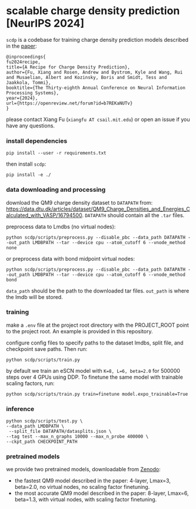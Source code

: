 # scalable charge density prediction [NeurIPS 2024]

`scdp` is a codebase for training charge density prediction models described in the [paper](https://openreview.net/forum?id=b7REKaNUTv):

```
@inproceedings{
fu2024recipe,
title={A Recipe for Charge Density Prediction},
author={Fu, Xiang and Rosen, Andrew and Bystrom, Kyle and Wang, Rui and Musaelian, Albert and Kozinsky, Boris and Smidt, Tess and Jaakkola, Tommi},
booktitle={The Thirty-eighth Annual Conference on Neural Information Processing Systems},
year={2024},
url={https://openreview.net/forum?id=b7REKaNUTv}
}
```

please contact Xiang Fu (`xiangfu AT csail.mit.edu`) or open an issue if you have any questions.

### install dependencies

```
pip install --user -r requirements.txt
```

then install `scdp`:

```
pip install -e ./
```

### data downloading and processing

download the QM9 charge density dataset to `DATAPATH` from: https://data.dtu.dk/articles/dataset/QM9_Charge_Densities_and_Energies_Calculated_with_VASP/16794500. `DATAPATH` should contain all the `.tar` files.

preprocess data to Lmdbs (no virtual nodes):

```
python scdp/scripts/preprocess.py --disable_pbc --data_path DATAPATH --out_path LMDBPATH --tar --device cpu --atom_cutoff 6 --vnode_method none
```

or preprocess data with bond midpoint virtual nodes:

```
python scdp/scripts/preprocess.py --disable_pbc --data_path DATAPATH --out_path LMDBPATH --tar --device cpu --atom_cutoff 6 --vnode_method bond 
```

`data_path` should be the path to the downloaded tar files. `out_path` is where the lmdb will be stored.

### training

make a `.env` file at the project root directory with the PROJECT_ROOT point to the project root. An example is provided in this repository.

configure config files to specify paths to the dataset lmdbs, split file, and checkpoint save paths. Then run:

```
python scdp/scripts/train.py 
```

by default we train an eSCN model with `K=8, L=6, beta=2.0` for 500000 steps over 4 GPUs using DDP. To finetune the same model with trainable scaling factors, run:

```
python scdp/scripts/train.py train=finetune model.expo_trainable=True
```

### inference

```
python scdp/scripts/test.py \
--data_path LMDBPATH \
 --split_file DATAPATH/datasplits.json \
--tag test --max_n_graphs 10000 --max_n_probe 400000 \
--ckpt_path CHECKPOINT_PATH
```

### pretrained models

we provide two pretrained models, downloadable from [Zenodo](https://zenodo.org/records/13146215):

- the fastest QM9 model described in the paper: 4-layer, Lmax=3, beta=2.0, no virtual nodes, no scaling factor finetuning.
- the most accurate QM9 model described in the paper: 8-layer, Lmax=6, beta=1.3, with virtual nodes, with scaling factor finetuning.
